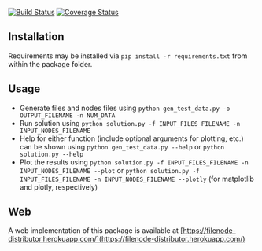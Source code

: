 [![Build Status](https://travis-ci.org/montoyjh/postdoc_challenge.svg?branch=master)](https://travis-ci.org/montoyjh/postdoc_challenge)
[![Coverage Status](https://coveralls.io/repos/github/montoyjh/postdoc_challenge/badge.svg?branch=master&service=github)](https://coveralls.io/github/montoyjh/postdoc_challenge?branch=master)
## Installation
Requirements may be installed via `pip install -r requirements.txt` from within the package folder.

## Usage

* Generate files and nodes files using `python gen_test_data.py -o OUTPUT_FILENAME -n NUM_DATA`
* Run solution using `python solution.py -f INPUT_FILES_FILENAME -n INPUT_NODES_FILENAME`
* Help for either function (include optional arguments for plotting, etc.) can be
shown using `python gen_test_data.py --help` or `python solution.py --help`
* Plot the results using `python solution.py -f INPUT_FILES_FILENAME -n INPUT_NODES_FILENAME --plot` or `python solution.py -f INPUT_FILES_FILENAME -n INPUT_NODES_FILENAME --plotly` (for matplotlib and plotly, respectively)

## Web

A web implementation of this package is available at [https://filenode-distributor.herokuapp.com/](https://filenode-distributor.herokuapp.com/)

